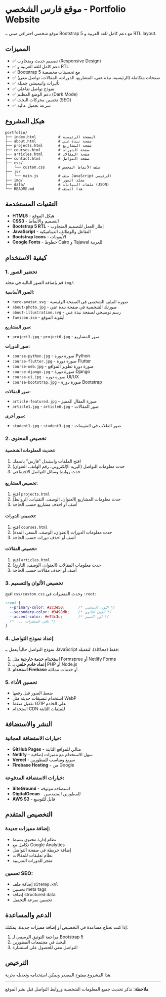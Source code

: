 # موقع فارس الشخصي - Portfolio Website

موقع شخصي احترافي مبني بـ Bootstrap 5 مع دعم كامل للغة العربية و RTL layout.

## المميزات

- ✅ تصميم حديث ومتجاوب (Responsive Design)
- ✅ دعم كامل للغة العربية و RTL
- ✅ Bootstrap 5 مع تحسينات مخصصة
- ✅ صفحات متكاملة (الرئيسية، نبذة عني، المشاريع، الدورات، المقالات، تواصل معي)
- ✅ تأثيرات وانيميشن جميلة
- ✅ نموذج تواصل تفاعلي
- ✅ دعم الوضع المظلم (Dark Mode)
- ✅ تحسين محركات البحث (SEO)
- ✅ سرعة تحميل عالية

## هيكل المشروع

```
portfolio/
├── index.html          # الصفحة الرئيسية
├── about.html          # صفحة نبذة عني
├── projects.html       # صفحة المشاريع
├── courses.html        # صفحة الدورات
├── articles.html       # صفحة المقالات
├── contact.html        # صفحة التواصل
├── css/
│   └── custom.css      # ملف الأنماط المخصص
├── js/
│   └── main.js         # ملف JavaScript الرئيسي
├── img/                # مجلد الصور
├── data/               # ملفات البيانات (JSON)
└── README.md           # هذا الملف
```

## التقنيات المستخدمة

- **HTML5** - هيكل الموقع
- **CSS3** - التصميم والأنماط
- **Bootstrap 5 RTL** - إطار العمل للتصميم المتجاوب
- **JavaScript** - التفاعل والوظائف الديناميكية
- **Bootstrap Icons** - الأيقونات
- **Google Fonts** - خطوط Cairo و Tajawal للعربية

## كيفية الاستخدام

### 1. تحضير الصور

قم بإضافة الصور التالية في مجلد `img/`:

**الصور الأساسية:**
- `hero-avatar.svg` - صورة الملف الشخصي في الصفحة الرئيسية
- `about-photo.jpg` - صورتك الشخصية في صفحة نبذة عني
- `about-illustration.svg` - رسم توضيحي لصفحة نبذة عني
- `favicon.ico` - أيقونة الموقع

**صور المشاريع:**
- `project1.jpg` - `project6.jpg` - صور المشاريع

**صور الدورات:**
- `course-python.jpg` - صورة دورة Python
- `course-flutter.jpg` - صورة دورة Flutter
- `course-web.jpg` - صورة دورة تطوير المواقع
- `course-django.jpg` - صورة دورة Django
- `course-ui.jpg` - صورة دورة UI/UX
- `course-bootstrap.jpg` - صورة دورة Bootstrap

**صور المقالات:**
- `article-featured.jpg` - صورة المقال المميز
- `article1.jpg` - `article6.jpg` - صور المقالات

**صور أخرى:**
- `student1.jpg` - `student3.jpg` - صور الطلاب في التقييمات

### 2. تخصيص المحتوى

#### تحديث المعلومات الشخصية:
1. افتح الملفات واستبدل "فارس" باسمك
2. حدث معلومات التواصل (البريد الإلكتروني، رقم الهاتف، العنوان)
3. حدث روابط وسائل التواصل الاجتماعي

#### تخصيص المشاريع:
1. افتح `projects.html`
2. حدث معلومات المشاريع (العنوان، الوصف، التقنيات، الروابط)
3. أضف أو احذف مشاريع حسب الحاجة

#### تخصيص الدورات:
1. افتح `courses.html`
2. حدث معلومات الدورات (العنوان، الوصف، السعر، المدة)
3. أضف أو احذف دورات حسب الحاجة

#### تخصيص المقالات:
1. افتح `articles.html`
2. حدث معلومات المقالات (العنوان، الوصف، التاريخ)
3. أضف أو احذف مقالات حسب الحاجة

### 3. تخصيص الألوان والتصميم

افتح `css/custom.css` وحدث المتغيرات في `:root`:

```css
:root {
  --primary-color: #2c3e50;      /* اللون الأساسي */
  --secondary-color: #3498db;    /* اللون الثانوي */
  --accent-color: #e74c3c;       /* لون التمييز */
  /* ... باقي المتغيرات */
}
```

### 4. إعداد نموذج التواصل

نموذج التواصل حالياً يعمل بـ JavaScript فقط (محاكاة). لتفعيله:

1. **استخدام خدمة خارجية** مثل Formspree أو Netlify Forms
2. **إعداد خادم خلفي** بـ PHP أو Node.js
3. **استخدام Firebase** أو خدمات مماثلة

### 5. تحسين الأداء

- ضغط الصور قبل رفعها
- استخدام تنسيقات حديثة مثل WebP
- تفعيل ضغط GZIP على الخادم
- استخدام CDN للملفات الثابتة

## النشر والاستضافة

### خيارات الاستضافة المجانية:
- **GitHub Pages** - مثالي للمواقع الثابتة
- **Netlify** - سهل الاستخدام مع مميزات إضافية
- **Vercel** - سريع ومناسب للمطورين
- **Firebase Hosting** - من Google

### خيارات الاستضافة المدفوعة:
- **SiteGround** - استضافة موثوقة
- **DigitalOcean** - للمطورين المتقدمين
- **AWS S3** - قابل للتوسع

## التخصيص المتقدم

### إضافة مميزات جديدة:
- نظام إدارة محتوى بسيط
- تكامل مع Google Analytics
- إضافة خريطة في صفحة التواصل
- نظام تعليقات للمقالات
- متجر للدورات التدريبية

### تحسين SEO:
- إضافة ملف `sitemap.xml`
- تحسين meta tags
- إضافة structured data
- تحسين سرعة التحميل

## الدعم والمساعدة

إذا كنت تحتاج مساعدة في التخصيص أو إضافة مميزات جديدة، يمكنك:

1. مراجعة التوثيق الرسمي لـ Bootstrap 5
2. البحث في مجتمعات المطورين
3. التواصل معي للحصول على استشارة

## الترخيص

هذا المشروع مفتوح المصدر ويمكن استخدامه وتعديله بحرية.

---

**ملاحظة:** تذكر تحديث جميع المعلومات الشخصية وروابط التواصل قبل نشر الموقع.
